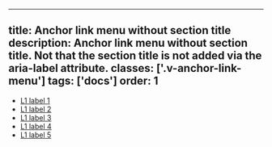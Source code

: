 <!--
 *              © 2025 Visa
 *
 * Licensed under the Apache License, Version 2.0 (the "License");
 * you may not use this file except in compliance with the License.
 * You may obtain a copy of the License at
 *
 *         http://www.apache.org/licenses/LICENSE-2.0
 *
 * Unless required by applicable law or agreed to in writing, software
 * distributed under the License is distributed on an "AS IS" BASIS,
 * WITHOUT WARRANTIES OR CONDITIONS OF ANY KIND, either express or implied.
 * See the License for the specific language governing permissions and
 * limitations under the License.
 *
 -->
---
title: Anchor link menu without section title
description: Anchor link menu without section title. Not that the section title is not added via the aria-label attribute. 
classes: ['.v-anchor-link-menu']
tags: ['docs']
order: 1
---

<aside aria-label="Section title" class="v-anchor-link-menu">
  <section>
    <ul>
      <li>
        <a aria-current="true" class="v-link" href="./anchor-link-menu">
          L1 label 1
        </a>
      </li>
      <li>
        <a class="v-link" href="./anchor-link-menu">
          L1 label 2
        </a>
      </li>
      <li>
        <a class="v-link" href="./anchor-link-menu">
          L1 label 3
        </a>
      </li>
      <li>
        <a class="v-link" href="./anchor-link-menu">
          L1 label 4
        </a>
      </li>
      <li>
        <a class="v-link" href="./anchor-link-menu">
          L1 label 5
        </a>
      </li>
    </ul>
  </section>
</aside>
